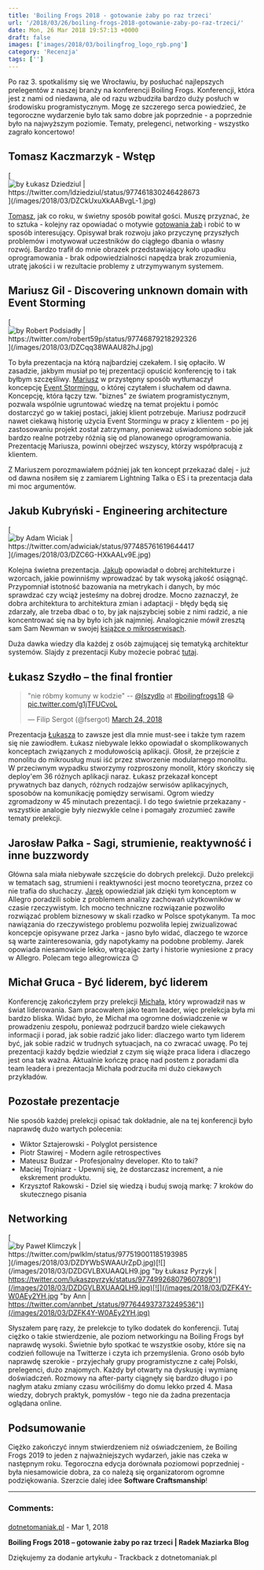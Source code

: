 ```yaml
---
title: 'Boiling Frogs 2018 - gotowanie żaby po raz trzeci'
url: '/2018/03/26/boiling-frogs-2018-gotowanie-zaby-po-raz-trzeci/'
date: Mon, 26 Mar 2018 19:57:13 +0000
draft: false
images: ['images/2018/03/boilingfrog_logo_rgb.png']
category: 'Recenzja'
tags: ['']
---
```


Po raz 3. spotkaliśmy się we Wrocławiu, by posłuchać najlepszych prelegentów z naszej branży na konferencji Boiling Frogs. Konferencji, która jest z nami od niedawna, ale od razu wzbudziła bardzo duży posłuch w środowisku programistycznym. Mogę ze szczerego serca powiedzieć, że tegoroczne wydarzenie było tak samo dobre jak poprzednie - a poprzednie było na najwyższym poziomie. Tematy, prelegenci, networking - wszystko zagrało koncertowo!

## Tomasz Kaczmarzyk - Wstęp

[![](/images/2018/03/DZCkUxuXkAABvgL-1.jpg "by Łukasz Dziedziul | https://twitter.com/ldziedziul/status/977461830246428673")](/images/2018/03/DZCkUxuXkAABvgL-1.jpg)

[Tomasz](https://twitter.com/tkaczmarzyk), jak co roku, w świetny sposób powitał gości. Muszę przyznać, że to sztuka - kolejny raz opowiadać o motywie [gotowania żab](https://krokdozdrowia.com/syndrom-gotujacej-sie-zaby-takiego/) i robić to w sposób interesujący. Opisywał brak rozwoju jako przyczynę przyszłych problemów i motywował uczestników do ciągłego dbania o własny rozwój. Bardzo trafił do mnie obrazek przedstawiający koło upadku oprogramowania - brak odpowiedzialności napędza brak zrozumienia, utratę jakości i w rezultacie problemy z utrzymywanym systemem.

## Mariusz Gil - Discovering unknown domain with Event Storming

[![](/images/2018/03/DZCqq38WAAU82hJ.jpg "by Robert Podsiadły | https://twitter.com/robert59p/status/97746879218292326")](/images/2018/03/DZCqq38WAAU82hJ.jpg)

To była prezentacja na którą najbardziej czekałem. I się opłaciło. W zasadzie, jakbym musiał po tej prezentacji opuścić konferencję to i tak byłbym szczęśliwy. [Mariusz](https://twitter.com/mariuszgil) w przystępny sposób wytłumaczył koncepcję [Event Stormingu](https://en.wikipedia.org/wiki/Event_storming), o której czytałem i słuchałem od dawna. Koncepcję, która łączy tzw. "biznes" ze światem programistycznym, pozwala wspólnie ugruntować wiedzę na temat projektu i pomóc dostarczyć go w takiej postaci, jakiej klient potrzebuje. Mariusz podrzucił nawet ciekawą historię użycia Event Stormingu w pracy z klientem - po jej zastosowaniu projekt został zatrzymany, ponieważ uświadomiono sobie jak bardzo realne potrzeby różnią się od planowanego oprogramowania. Prezentację Mariusza, powinni obejrzeć wszyscy, którzy współpracują z klientem.

Z Mariuszem porozmawiałem później jak ten koncept przekazać dalej - już od dawna nosiłem się z zamiarem Lightning Talka o ES i ta prezentacja dała mi moc argumentów.

## Jakub Kubryński - Engineering architecture

[![](/images/2018/03/DZC6G-HXkAALv9E.jpg "by Adam Wiciak | https://twitter.com/adwiciak/status/977485761619644417")](/images/2018/03/DZC6G-HXkAALv9E.jpg)

Kolejna świetna prezentacja. [Jakub](https://twitter.com/jkubrynski) opowiadał o dobrej architekturze i wzorcach, jakie powinniśmy wprowadzać by tak wysoką jakość osiągnąć. Przypomniał istotność bazowania na metrykach i danych, by móc sprawdzać czy wciąż jesteśmy na dobrej drodze. Mocno zaznaczył, że dobra architektura to architektura zmian i adaptacji - błędy będą się zdarzały, ale trzeba dbać o to, by jak najszybciej sobie z nimi radzić, a nie koncentrować się na by było ich jak najmniej. Analogicznie mówił zresztą sam Sam Newman w swojej [książce o mikroserwisach](/2018/02/02/building-microservices-sam-newman-book-review/).

Duża dawka wiedzy dla każdej z osób zajmującej się tematyką architektur systemów. Slajdy z prezentacji Kuby możecie pobrać [tutaj](https://speakerdeck.com/jkubrynski/engineering-architecture).

## Łukasz Szydło – the final frontier

> "nie róbmy komuny w kodzie" -- [@lszydlo](https://twitter.com/lszydlo?ref_src=twsrc%5Etfw) at [#boilingfrogs18](https://twitter.com/hashtag/boilingfrogs18?src=hash&ref_src=twsrc%5Etfw) 😂 [pic.twitter.com/g1jTFUCvoL](https://t.co/g1jTFUCvoL)
> 
> — Filip Sergot (@fsergot) [March 24, 2018](https://twitter.com/fsergot/status/977513204430594048?ref_src=twsrc%5Etfw)

Prezentacja [Łukasza](https://twitter.com/lszydlo) to zawsze jest dla mnie must-see i także tym razem się nie zawiodłem. Łukasz niebywale lekko opowiadał o skomplikowanych konceptach związanych z modułowością aplikacji. Głosił, że przejście z monolitu do mikrousług musi iść przez stworzenie modularnego monolitu. W przeciwnym wypadku stworzymy rozproszony monolit, który skończy się deploy'em 36 różnych aplikacji naraz. Łukasz przekazał koncept prywatnych baz danych, różnych rodzajów serwisów aplikacyjnych, sposobów na komunikację pomiędzy serwisami. Ogrom wiedzy zgromadzony w 45 minutach prezentacji. I do tego świetnie przekazany - wszystkie analogie były niezwykle celne i pomagały zrozumieć zawiłe tematy prelekcji.

## Jarosław Pałka - Sagi, strumienie, reaktywność i inne buzzwordy

Główna sala miała niebywałe szczęście do dobrych prelekcji. Dużo prelekcji w tematach sag, strumieni i reaktywności jest mocno teoretyczna, przez co nie trafia do słuchaczy. [Jarek](https://twitter.com/j_palka) opowiedział jak dzięki tym konceptom w Allegro poradzili sobie z problemem analizy zachowań użytkowników w czasie rzeczywistym. Ich mocno techniczne rozwiązanie pozwoliło rozwiązać problem biznesowy w skali rzadko w Polsce spotykanym. Ta moc nawiązania do rzeczywistego problemu pozwoliła lepiej zwizualizować koncepcje opisywane przez Jarka - jasno było widać, dlaczego te wzorce są warte zainteresowania, gdy napotykamy na podobne problemy. Jarek opowiada niesamowicie lekko, wtrącając żarty i historie wyniesione z pracy w Allegro. Polecam tego allegrowicza 😉

## Michał Gruca - Być liderem, być liderem

Konferencję zakończyłem przy prelekcji [Michała](https://twitter.com/michalgruca?ref_src=twsrc%5Egoogle%7Ctwcamp%5Eserp%7Ctwgr%5Eauthor), który wprowadził nas w świat liderowania. Sam pracowałem jako team leader, więc prelekcja była mi bardzo bliska. Widać było, że Michał ma ogromne doświadczenie w prowadzeniu zespołu, ponieważ podrzucił bardzo wiele ciekawych informacji i porad, jak sobie radzić jako lider: dlaczego warto tym liderem być, jak sobie radzić w trudnych sytuacjach, na co zwracać uwagę. Po tej prezentacji każdy będzie wiedział z czym się wiąże praca lidera i dlaczego jest ona tak ważna. Aktualnie kończę pracę nad postem z poradami dla team leadera i prezentacja Michała podrzuciła mi dużo ciekawych przykładów.

## Pozostałe prezentacje

Nie sposób każdej prelekcji opisać tak dokładnie, ale na tej konferencji było naprawdę dużo wartych polecenia:

 *   Wiktor Sztajerowski - Polyglot persistence
 *   Piotr Stawirej - Modern agile retrospectives
 *   Mateusz Budzar - Profesjonalny developer. Kto to taki?
 *   Maciej Trojniarz - Upewnij się, że dostarczasz increment, a nie ekskrement produktu.
 *   Krzysztof Rakowski - Dziel się wiedzą i buduj swoją markę: 7 kroków do skutecznego pisania

## Networking

[![](/images/2018/03/DZDYWbSWAAUrZpD.jpg "by Paweł Klimczyk | https://twitter.com/pwlklm/status/977519001185193985")](/images/2018/03/DZDYWbSWAAUrZpD.jpg)[![](/images/2018/03/DZDGVLBXUAAQLH9.jpg "by Łukasz Pyrzyk | https://twitter.com/lukaszpyrzyk/status/977499268079607809")](/images/2018/03/DZDGVLBXUAAQLH9.jpg)[![](/images/2018/03/DZFK4Y-W0AEy2YH.jpg "by Ann | https://twitter.com/annbet_/status/977644937373249536")](/images/2018/03/DZFK4Y-W0AEy2YH.jpg)

Słyszałem parę razy, że prelekcje to tylko dodatek do konferencji. Tutaj ciężko o takie stwierdzenie, ale poziom networkingu na Boiling Frogs był naprawdę wysoki. Świetnie było spotkać te wszystkie osoby, które się na codzień followuje na Twitterze i czyta ich przemyślenia. Grono osób było naprawdę szerokie - przyjechały grupy programistyczne z całej Polski, prelegenci, dużo znajomych. Każdy był otwarty na dyskusję i wymianę doświadczeń. Rozmowy na after-party ciągnęły się bardzo długo i po nagłym ataku zmiany czasu wróciliśmy do domu lekko przed 4. Masa wiedzy, dobrych praktyk, pomysłów - tego nie da żadna prezentacja oglądana online.

## Podsumowanie

Ciężko zakończyć innym stwierdzeniem niż oświadczeniem, że Boiling Frogs 2019 to jeden z najważniejszych wydarzeń, jakie nas czeka w następnym roku. Tegoroczna edycja dorównała poziomowi poprzedniej - była niesamowicie dobra, za co należą się organizatorom ogromne podziękowania. Szerzcie dalej idee **Software Craftsmanship**!

---
### Comments:
#### 
[dotnetomaniak.pl](https://dotnetomaniak.pl/Boiling-Frogs-2018-gotowanie-zaby-po-raz-trzeci-Radek-Maziarka-Blog "") - <time datetime="2018-03-26 21:05:25">Mar 1, 2018</time>

**Boiling Frogs 2018 – gotowanie żaby po raz trzeci | Radek Maziarka Blog**

Dziękujemy za dodanie artykułu - Trackback z dotnetomaniak.pl
